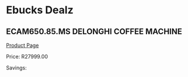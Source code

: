 
# Ebucks Dealz
## ECAM650.85.MS DELONGHI COFFEE MACHINE
[Product Page](https://www.ebucks.com/web/shop/productSelected.do?prodId=1158931407&catId=704984897)

Price: R27999.00

Savings: 


	